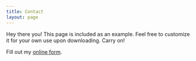 ```yaml
---
title: Contact
layout: page
---
```


Hey there you! This page is included as an example. Feel free to customize it for your own use upon downloading. Carry on!




<div id="wufoo-s5su6dn06y89wa">
Fill out my <a href="https://markthelefty.wufoo.com/forms/s5su6dn06y89wa">online form</a>.
</div>
<script type="text/javascript">var s5su6dn06y89wa;(function(d, t) {
var s = d.createElement(t), options = {
'userName':'markthelefty',
'formHash':'s5su6dn06y89wa',
'autoResize':true,
'height':'497',
'async':true,
'host':'wufoo.com',
'header':'show',
'ssl':true};
s.src = ('https:' == d.location.protocol ? 'https://' : 'http://') + 'www.wufoo.com/scripts/embed/form.js';
s.onload = s.onreadystatechange = function() {
var rs = this.readyState; if (rs) if (rs != 'complete') if (rs != 'loaded') return;
try { s5su6dn06y89wa = new WufooForm();s5su6dn06y89wa.initialize(options);s5su6dn06y89wa.display(); } catch (e) {}};
var scr = d.getElementsByTagName(t)[0], par = scr.parentNode; par.insertBefore(s, scr);
})(document, 'script');</script>
